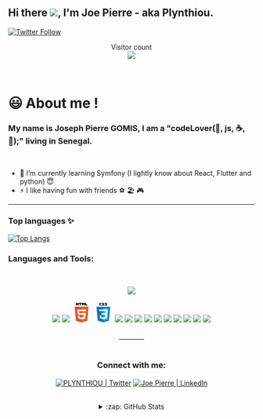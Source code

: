 ## Hi there <img src="https://raw.githubusercontent.com/MartinHeinz/MartinHeinz/master/wave.gif" width="15px">, I'm Joe Pierre - aka Plynthiou.

[![Twitter Follow](https://img.shields.io/twitter/follow/PLYNTHIOU?color=1DA1F2&logo=twitter&style=for-the-badge)](https://twitter.com/intent/follow?original_referer=https%3A%2F%2Fgithub.com%2FPLYNTHIOU&screen_name=PLYNTHIOU)

<p align="center"> 
  Visitor count<br>
  <img src="https://profile-counter.glitch.me/joe-pierre/count.svg" />
</p>

<br/>

<h1 align="left">😃 About me !</h1>
<h3  align="left">
My name is Joseph Pierre GOMIS, I am a <strong>"codeLover(🐘, js, ☕, 🐍);"</strong> living in Senegal.
</h3>

<br/>

- 🌱 I’m currently learning Symfony (I lightly know about React, Flutter and python) 😇
- ⚡ I like having fun with friends ⚽ 🏖️ 🎮 

________
### Top languages ✨

[![Top Langs](https://github-readme-stats.vercel.app/api/top-langs/?username=joe-pierre)](https://github.com/joe-pierre/github-readme-stats)

### Languages and Tools:

<br/>

<p align="center"><img src="https://img.shields.io/badge/MOST%20USED-TECH%20STACK%20&%20TOOLS-21618C?style=for-the-badge"/></p>	

<div align="center">
<img width="40" src="https://cdn.svgporn.com/logos/php.svg"/>
<img width="40" src="https://cdn.svgporn.com/logos/mysql.svg"/>
  
<img width="40"  alt="HTML5" width="26px" src="https://raw.githubusercontent.com/github/explore/80688e429a7d4ef2fca1e82350fe8e3517d3494d/topics/html/html.png" />
<img width="40"  alt="CSS3" width="26px" src="https://raw.githubusercontent.com/github/explore/80688e429a7d4ef2fca1e82350fe8e3517d3494d/topics/css/css.png" />
<img width="40" src="https://cdn.svgporn.com/logos/bootstrap.svg"/>
  
<img width="40" src="https://cdn.svgporn.com/logos/symfony.svg"/>
  
<img width="40" src="https://cdn.svgporn.com/logos/java.svg"/>

<img width="40" src="https://cdn.svgporn.com/logos/dart.svg"/>
<img width="40" src="https://cdn.svgporn.com/logos/flutter.svg"/>
  
<img width="40" src="https://cdn.svgporn.com/logos/python.svg"/>

<img width="40" src="https://raw.githubusercontent.com/gilbarbara/logos/master/logos/javascript.svg"/>
<img width="40" src="https://cdn.svgporn.com/logos/react.svg"/>

<img width="40" src="https://cdn.svgporn.com/logos/netlify.svg"/>
<img width="40" src="https://cdn.svgporn.com/logos/firebase.svg"/>
  
<br />
<br />
________
<br>
<br>
  
### Connect with me:

[<img align="center" alt="PLYNTHIOU | Twitter" width="22px" src="https://cdn.jsdelivr.net/npm/simple-icons@v3/icons/twitter.svg" />][twitter]
[<img align="center" alt="Joe Pierre | LinkedIn" width="22px" src="https://cdn.jsdelivr.net/npm/simple-icons@v3/icons/linkedin.svg" />][linkedin]

<br />

<details>
  <summary>:zap: GitHub Stats</summary>
  
  ![Anurag's GitHub stats](https://github-readme-stats.vercel.app/api?username=joe-pierre&show_icons=true&theme=radical)

</details>

[twitter]: https://twitter.com/PLYNTHIOU
[linkedin]: https://www.linkedin.com/in/joseph-pierre-gomis-772872104/
